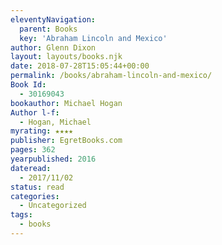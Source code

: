 ```yaml
---
eleventyNavigation:
  parent: Books
  key: 'Abraham Lincoln and Mexico'
author: Glenn Dixon
layout: layouts/books.njk
date: 2018-07-28T15:05:44+00:00
permalink: /books/abraham-lincoln-and-mexico/
Book Id:
  - 30169043
bookauthor: Michael Hogan
Author l-f:
  - Hogan, Michael
myrating: ★★★★
publisher: EgretBooks.com
pages: 362
yearpublished: 2016
dateread:
  - 2017/11/02
status: read
categories:
  - Uncategorized
tags:
  - books
---
```


